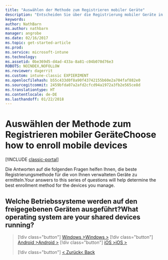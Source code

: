 ```yaml
---
title: "Auswählen der Methode zum Registrieren mobiler Geräte"
description: "Entscheiden Sie über die Registrierung mobiler Geräte in Intune durch Beantworten einiger einfacher Fragen"
keywords: 
author: NathBarn
ms.author: nathbarn
manager: angrobe
ms.date: 02/16/2017
ms.topic: get-started-article
ms.prod: 
ms.service: microsoft-intune
ms.technology: 
ms.assetid: 0be369d5-d4ad-433a-8a81-c04b070d76e3
ROBOTS: NOINDEX,NOFOLLOW
ms.reviewer: dagerrit
ms.custom: intune-classic EXPIERIMENT
ms.openlocfilehash: b55c433d0f8a90f43742155b60e2a704faf882e0
ms.sourcegitcommit: 2459bfda07a2afd2cfcd94a1972a3fb2e565ce8d
ms.translationtype: HT
ms.contentlocale: de-DE
ms.lasthandoff: 01/22/2018
---
```

# <a name="choose-how-to-enroll-mobile-devices"></a><span data-ttu-id="0e307-103">Auswählen der Methode zum Registrieren mobiler Geräte</span><span class="sxs-lookup"><span data-stu-id="0e307-103">Choose how to enroll mobile devices</span></span>

[!INCLUDE [classic-portal](../includes/classic-portal.md)]

<span data-ttu-id="0e307-104">Die Antworten auf die folgenden Fragen helfen Ihnen, die beste Registrierungsmethode für die von Ihnen verwalteten Geräte zu ermitteln.</span><span class="sxs-lookup"><span data-stu-id="0e307-104">Your answers to this series of questions will help determine the best enrollment method for the devices you manage.</span></span>

## <a name="what-operating-system-are-your-shared-devices-running"></a><span data-ttu-id="0e307-105">**Welche Betriebssysteme werden auf den freigegebenen Geräten ausgeführt?**</span><span class="sxs-lookup"><span data-stu-id="0e307-105">**What operating system are your shared devices running?**</span></span>

> [!div class="button"]
> [<span data-ttu-id="0e307-106">Windows ></span><span class="sxs-lookup"><span data-stu-id="0e307-106">Windows ></span></span>](/intune-classic/deploy-use/enroll-corporate-owned-devices-with-the-device-enrollment-manager-in-microsoft-intune)
> [!div class="button"]
> [<span data-ttu-id="0e307-107">Android ></span><span class="sxs-lookup"><span data-stu-id="0e307-107">Android ></span></span>](/intune-classic/deploy-use/enroll-corporate-owned-devices-with-the-device-enrollment-manager-in-microsoft-intune)
> [!div class="button"]
> [<span data-ttu-id="0e307-108">iOS ></span><span class="sxs-lookup"><span data-stu-id="0e307-108">iOS ></span></span>](choose-how-to-enroll-devices5.md)
> 
> [!div class="button"]
> [<span data-ttu-id="0e307-109">< Zurück</span><span class="sxs-lookup"><span data-stu-id="0e307-109">< Back</span></span>](choose-how-to-enroll-devices3.md)
